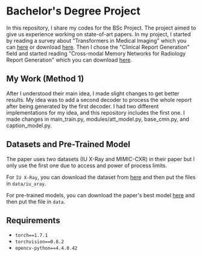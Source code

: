 
# Bachelor's Degree Project 
In this repository, I share my codes for the BSc Project. The project aimed to give us experience working on state-of-art papers. In my project, I started by reading a survey about "Transformers in Medical Imaging" which you can [here](https://www.sciencedirect.com/science/article/abs/pii/S1361841523000634) or download [here](https://arxiv.org/abs/2201.09873). Then I chose the "Clinical Report Generation" field and started reading "Cross-modal Memory Networks for Radiology Report Generation" which you can download [here](https://aclanthology.org/2021.acl-long.459/).
## My Work (Method 1)
After I understood their main idea, I made slight changes to get better results. My idea was to add a second decoder to process the whole report after being generated by the first decoder. I had two different implementations for my idea, and this repository includes the first one. I made changes in main_train.py, modules/att_model.py, base_cmn.py, and caption_model.py.
## Datasets and Pre-Trained Model
The paper uses two datasets (IU X-Ray and MIMIC-CXR) in their paper but I only use the first one due to access and power of process limits.

For `IU X-Ray`, you can download the dataset from [here](https://drive.google.com/file/d/1c0BXEuDy8Cmm2jfN0YYGkQxFZd2ZIoLg/view?usp=sharing) and then put the files in `data/iu_xray`.

For pre-trained models, you can download the paper's best model [here](https://github.com/zhjohnchan/R2GenCMN/blob/main/data/r2gencmn.md) and then put the file in `data`.
## Requirements

- `torch==1.7.1`
- `torchvision==0.8.2`
- `opencv-python==4.4.0.42`
